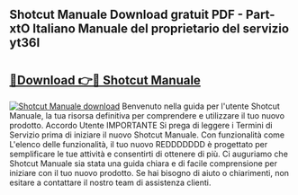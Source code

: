 ## Shotcut Manuale Download gratuit PDF - Part-xtO Italiano Manuale del proprietario del servizio yt36I

# <h2><a href="http://dfdky73.blite.top/?on=Shotcut+Manuale">🔗Download 👉🔴 Shotcut Manuale</a></h2>

[![Shotcut Manuale download](https://i.imgur.com/lujVjoI.png)](http://dfdky73.blite.top/?on=Shotcut+Manuale)
Benvenuto nella guida per l'utente Shotcut Manuale, la tua risorsa definitiva per comprendere e utilizzare il tuo nuovo prodotto. Accordo Utente IMPORTANTE Si prega di leggere i Termini di Servizio prima di iniziare il nuovo Shotcut Manuale. Con funzionalità come L'elenco delle funzionalità, il tuo nuovo REDDDDDDD è progettato per semplificare le tue attività e consentirti di ottenere di più. Ci auguriamo che Shotcut Manuale sia stata una guida chiara e di facile comprensione per iniziare con il tuo nuovo prodotto. Se hai bisogno di aiuto o chiarimenti, non esitare a contattare il nostro team di assistenza clienti.

